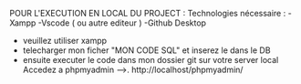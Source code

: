 POUR L'EXECUTION EN LOCAL DU PROJECT :
Technologies nécessaire : -Xampp -Vscode ( ou autre editeur ) -Github Desktop
  - veuillez utiliser xampp
  - telecharger mon ficher "MON CODE SQL" et inserez le dans le DB
  - ensuite executer le code dans mon dossier git sur votre server local
    Accedez a phpmyadmin -->. http://localhost/phpmyadmin/
    
